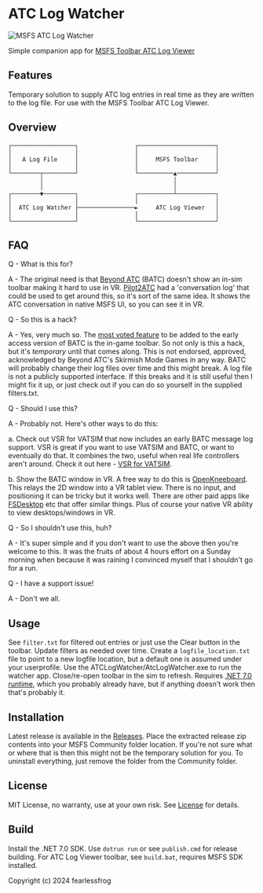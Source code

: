 # ATC Log Watcher

![MSFS ATC Log Watcher](https://i.imgur.com/mI7TMuu.jpeg)

Simple companion app for [MSFS Toolbar ATC Log Viewer](https://github.com/fearlessfrog/msfs2020-toolbar-atclogviewer)

## Features

Temporary solution to supply ATC log entries in real time as they are written to the log file. For use with the MSFS Toolbar ATC Log Viewer.

## Overview

```
┌──────────────────┐                ┌──────────────────────┐
│                  │                │                      │
│   A Log File     │                │     MSFS Toolbar     │
│                  │                │                      │
└────────┬─────────┘                └──────────▲───────────┘
         │                                     │
         │                                     │
┌────────▼─────────┐                ┌──────────┴───────────┐
│                  │                │                      │
│  ATC Log Watcher ├────────────────►     ATC Log Viewer   │
│                  │                │                      │
└──────────────────┘                └──────────────────────┘
```

## FAQ

Q - What is this for?

A - The original need is that [Beyond ATC](https://www.beyondatc.net/) (BATC) doesn't show an in-sim toolbar making it hard to use in VR. [Pilot2ATC](https://pilot2atc.com/) had a 'conversation log' that could be used to get around this, so it's sort of the same idea. It shows the ATC conversation in native MSFS UI, so you can see it in VR.

Q - So this is a hack?

A - Yes, very much so. The [most voted feature](https://beyondatc.nolt.io/12) to be added to the early access version of BATC is the in-game toolbar. So not only is this a hack, but it's *temporary* until that comes along. This is not endorsed, approved, acknowledged by Beyond ATC's Skirmish Mode Games in any way. BATC will probably change their log files over time and this might break. A log file is not a publicly supported interface. If this breaks and it is still useful then I might fix it up, or just check out if you can do so yourself in the supplied filters.txt. 

Q - Should I use this?

A - Probably not. Here's other ways to do this:

a. Check out VSR for VATSIM that now includes an early BATC message log support. VSR is great if you want to use VATSIM and BATC, or want to eventually do that. It combines the two, useful when real life controllers aren't around. Check it out here - [VSR for VATSIM](https://vsr.readthedocs.io/en/latest/).

b. Show the BATC window in VR. A free way to do this is [OpenKneeboard](https://openkneeboard.com/). This relays the 2D window into a VR tablet view. There is no input, and positioning it can be tricky but it works well. There are other paid apps like [FSDesktop](https://fsdesktop.com/) etc that offer similar things. Plus of course your native VR ability to view desktops/windows in VR.

Q - So I shouldn't use this, huh?

A - It's super simple and if you don't want to use the above then you're welcome to this. It was the fruits of about 4 hours effort on a Sunday morning when because it was raining I convinced myself that I shouldn't go for a run.

Q - I have a support issue!

A - Don't we all.

## Usage

See `filter.txt` for filtered out entries or just use the Clear button in the toolbar. Update filters as needed over time.
Create a `logfile_location.txt` file to point to a new logfile location, but a default one is assumed under your userprofile.
Use the ATCLogWatcher/AtcLogWatcher.exe to run the watcher app. Close/re-open toolbar in the sim to refresh.
Requires [.NET 7.0 runtime](https://dotnet.microsoft.com/en-us/download/dotnet/7.0), which you probably already have, but if anything doesn't work then that's probably it.

## Installation

Latest release is available in the [Releases](https://github.com/fearlessfrog/AtcLogWatcher/releases/).
Place the extracted release zip contents into your MSFS Community folder location. If you're not sure what or where that is then this might not be the temporary solution for you.
To uninstall everything, just remove the folder from the Community folder.

## License

MIT License, no warranty, use at your own risk. See [License](https://github.com/fearlessfrog/AtcLogWatcher/blob/main/LICENSE) for details.

## Build

Install the .NET 7.0 SDK.
Use `dotrun run` or see `publish.cmd` for release building.
For ATC Log Viewer toolbar, see `build.bat`, requires MSFS SDK installed.

Copyright (c) 2024 fearlessfrog
